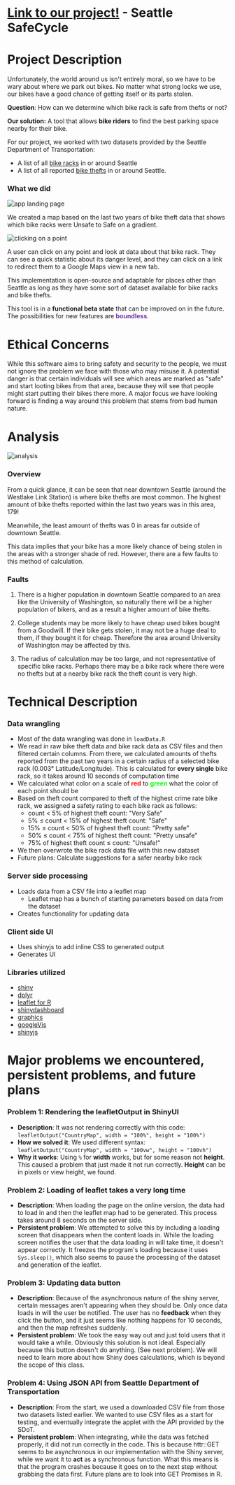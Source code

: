 # [Link to our project!](https://wkwok16.shinyapps.io/bb4-finalproj/) - Seattle SafeCycle

# Project Description

Unfortunately, the world around us isn't entirely moral, so we have to be wary about where we park out bikes. No matter what strong locks we use, our bikes have a good chance of getting itself or its parts stolen.

**Question**: How can we determine which bike rack is safe from thefts or not?

**Our solution:** A tool that allows **bike riders** to find the best parking space nearby for their bike.

For our project, we worked with two datasets provided by the Seattle Department of Transportation:

* A list of all [bike racks](https://data.seattle.gov/Transportation/City-of-Seattle-Bicycle-Racks/vncn-umqp) in or around Seattle
* A list of all reported [bike thefts](https://data.seattle.gov/widgets/8rw6-mmz7) in or around Seattle.

### What we did

![app landing page](/readmePictures/landingPage.png)

We created a map based on the last two years of bike theft data that shows which bike racks were Unsafe to Safe on a gradient.

![clicking on a point](/readmePictures/clickOnPoint.png)

A user can click on any point and look at data about that bike rack. They can see a quick statistic about its danger level, and they can click on a link to redirect them to a Google Maps view in a new tab.

This implementation is open-source and adaptable for places other than Seattle as long as they have some sort of dataset available for bike racks and bike thefts.

This tool is in a **functional beta state** that can be improved on in the future. The possibilities for new features are <strong style="color:#7033a1">boundless</strong>.

# Ethical Concerns

While this software aims to bring safety and security to the people, we must not ignore the problem we face with those who may misuse it. A potential danger is that certain individuals will see which areas are marked as "safe" and start looting bikes from that area, because they will see that people might start putting their bikes there more. A major focus we have looking forward is finding a way around this problem that stems from bad human nature.

# Analysis

![analysis](/readmePictures/analysis.png)

### Overview

From a quick glance, it can be seen that near downtown Seattle (around the Westlake Link Station) is where bike thefts are most common. The highest amount of bike thefts reported within the last two years was in this area, 179!

Meanwhile, the least amount of thefts was 0 in areas far outside of downtown Seattle.

This data implies that your bike has a more likely chance of being stolen in the areas with a stronger shade of red. However, there are a few faults to this method of calculation.

### Faults

1. There is a higher population in downtown Seattle compared to an area like the University of Washington, so naturally there will be a higher population of bikers, and as a result a higher amount of bike thefts.

1. College students may be more likely to have cheap used bikes bought from a Goodwill. If their bike gets stolen, it may not be a huge deal to them, if they bought it for cheap. Therefore the area around University of Washington may be affected by this.

1. The radius of calculation may be too large, and not representative of specific bike racks. Perhaps there may be a bike rack where there were no thefts but at a nearby bike rack the theft count is very high.



# Technical Description

### Data wrangling

* Most of the data wrangling was done in `loadData.R`
* We read in raw bike theft data and bike rack data as CSV files and then filtered certain columns. From there, we calculated amounts of thefts reported from the past two years in a certain radius of a selected bike rack (0.003° Latitude/Longitude). This is calculated for **every single** bike rack, so it takes around 10 seconds of computation time
* We calculated what color on a scale of <strong style="color:#FF0000">red</strong> to <strong style="color:#00FF00">green</strong> what the color of each point should be
* Based on theft count compared to theft of the highest crime rate bike rack, we assigned a safety rating to each bike rack as follows:
  * count < 5% of highest theft count: "Very Safe"
  * 5% ≤ count < 15% of highest theft count: "Safe"
  * 15% ≤ count < 50% of highest theft count: "Pretty safe"
  * 50% ≤ count < 75% of highest theft count: "Pretty unsafe"
  * 75% of highest theft count ≤ count: "Unsafe!"
* We then overwrote the bike rack data file with this new dataset
* Future plans: Calculate suggestions for a safer nearby bike rack

### Server side processing

* Loads data from a CSV file into a leaflet map
  * Leaflet map has a bunch of starting parameters based on data from the dataset
* Creates functionality for updating data

### Client side UI

* Uses shinyjs to add inline CSS to generated output
* Generates UI

### Libraries utilized

* [shiny](https://shiny.rstudio.com/)
* [dplyr](http://dplyr.tidyverse.org/)
* [leaflet for R](https://rstudio.github.io/leaflet/)
* [shinydashboard](https://rstudio.github.io/shinydashboard/)
* [graphics](https://stat.ethz.ch/R-manual/R-devel/library/graphics/html/00Index.html)
* [googleVis](https://cran.r-project.org/web/packages/googleVis/index.html)
* [shinyjs](https://deanattali.com/shinyjs/)

# Major problems we encountered, persistent problems, and future plans

### Problem 1: Rendering the leafletOutput in ShinyUI

* **Description**: It was not rendering correctly with this code: `leafletOutput("CountryMap", width = "100%", height = "100%")`
* **How we solved it**: We used different syntax: `leafletOutput("CountryMap", width = "100vw", height = "100vh")`
* **Why it works**: Using `%` for **width** works, but for some reason not **height**. This caused a problem that just made it not run correctly. **Height** can be in pixels or view height, we found.

### Problem 2: Loading of leaflet takes a very long time

* **Description**: When loading the page on the online version, the data had to load in and then the leaflet map had to be generated. This process takes around 8 seconds on the server side.
* **Persistent problem**: We attempted to solve this by including a loading screen that disappears when the content loads in. While the loading screen notifies the user that the data loading in will take time, it doesn't appear correctly. It freezes the program's loading because it uses `Sys.sleep()`, which also seems to pause the processing of the dataset and generation of the leaflet.

### Problem 3: Updating data button

* **Description**: Because of the asynchronous nature of the shiny server, certain messages aren't appearing when they should be. Only once data loads in will the user be notified. The user has no **feedback** when they click the button, and it just seems like nothing happens for 10 seconds, and then the map refreshes suddenly.
* **Persistent problem**: We took the easy way out and just told users that it would take a while. Obviously this solution is not ideal. Especially because this button doesn't do anything. (See next problem). We will need to learn more about how Shiny does calculations, which is beyond the scope of this class.

### Problem 4: Using JSON API from Seattle Department of Transportation

* **Description**: From the start, we used a downloaded CSV file from those two datasets listed earlier. We wanted to use CSV files as a start for testing, and eventually integrate the applet with the API provided by the SDoT.
* **Persistent problem**: When integrating, while the data was fetched properly, it did not run correctly in the code. This is because httr::GET seems to be asynchronous in our implementation with the Shiny server, while we want it to **act** as a synchronous function. What this means is that the program crashes because it goes on to the next step without grabbing the data first. Future plans are to look into GET Promises in R.
